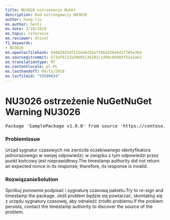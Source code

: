 ```yaml
---
title: NU3026 ostrzeżenie NuGet
description: Kod ostrzegawczy NU3026
author: heng-liu
ms.author: henli
ms.date: 3/18/2019
ms.topic: reference
ms.reviewer: dtivel
f1_keywords:
- NU3026
ms.openlocfilehash: 648829254f115dab201ef266d256e5d1f705e364
ms.sourcegitcommit: 573af6133a39601136181c1d98c09303f51a1ab2
ms.translationtype: MT
ms.contentlocale: pl-PL
ms.lasthandoff: 04/11/2019
ms.locfileid: "59509634"
---
```

# <a name="nuget-warning-nu3026"></a><span data-ttu-id="7dbe6-103">NU3026 ostrzeżenie NuGet</span><span class="sxs-lookup"><span data-stu-id="7dbe6-103">NuGet Warning NU3026</span></span>

<pre>Package 'SamplePackage v1.0.0' from source 'https://contoso.com/index.json': The timestamp response is invalid. Nonces did not match.</pre>

### <a name="issue"></a><span data-ttu-id="7dbe6-104">Problem</span><span class="sxs-lookup"><span data-stu-id="7dbe6-104">Issue</span></span>

<span data-ttu-id="7dbe6-105">Urząd sygnatur czasowych nie zwróciła oczekiwanego identyfikatora jednorazowego w swojej odpowiedzi; w związku z tym odpowiedzi przez punkt końcowy jest nieprawidłowy.</span><span class="sxs-lookup"><span data-stu-id="7dbe6-105">The timestamp authority did not return an expected nonce in its response; therefore, its response is invalid.</span></span>


### <a name="solution"></a><span data-ttu-id="7dbe6-106">Rozwiązanie</span><span class="sxs-lookup"><span data-stu-id="7dbe6-106">Solution</span></span>

<span data-ttu-id="7dbe6-107">Spróbuj ponownie podpisać i sygnaturę czasową pakietu.</span><span class="sxs-lookup"><span data-stu-id="7dbe6-107">Try to re-sign and timestamp the package.</span></span> <span data-ttu-id="7dbe6-108">Jeśli problem będzie się powtarzać, skontaktuj się z urzędu sygnatury czasowej, aby odnaleźć źródło problemu.</span><span class="sxs-lookup"><span data-stu-id="7dbe6-108">If the problem persists, contact the timestamp authority to discover the source of the problem.</span></span>